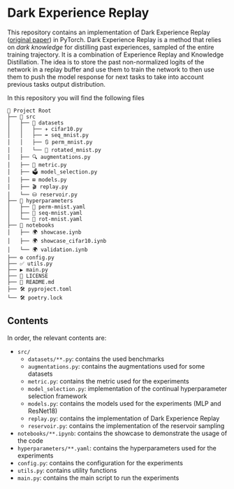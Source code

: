 # Dark Experience Replay

This repository contains an implementation of Dark Experience Replay ([original paper](https://arxiv.org/pdf/2004.07211)) in PyTorch. Dark Experience Replay is a method that relies on _dark knowledge_ for distilling past experiences, sampled of the entire training trajectory. It is a combination of Experience Replay and Knowledge Distillation. The idea is to store the past non-normalized logits of the network in a replay buffer and use them to train the network to then use them to push the model response for next tasks to take into account previous tasks output distribution.

In this repository you will find the following files
```
📂 Project Root
├── 📂 src
│   ├── 📂 datasets
│   │   ├── ✈️ cifar10.py
│   │   ├── ➡️ seq_mnist.py
│   │   ├── 🔃 perm_mnist.py
│   │   └── 🔄 rotated_mnist.py
│   ├── 🔍 augmentations.py
│   ├── 📏 metric.py
│   ├── 🗳️ model_selection.py
│   ├── ⊞ models.py
│   ├── 🎬 replay.py
│   └── ⛁ reservoir.py
├── 📂 hyperparameters
│   ├── 📜 perm-mnist.yaml
│   ├── 📜 seq-mnist.yaml
│   └── 📜 rot-mnist.yaml
├── 📂 notebooks
│   ├── 🌍 showcase.iynb
│   ├── 🌍 showcase_cifar10.iynb
│   └── 🌍 validation.iynb
├── ⚙️ config.py
├── ✅ utils.py
├── ▶️ main.py
├── 📜 LICENSE
├── 📖 README.md
├── 🛠 pyproject.toml
└── 🛠 poetry.lock
```

## Contents
In order, the relevant contents are:
- `src/`
    - `datasets/**.py`: contains the used benchmarks
    - `augmentations.py`: contains the augmentations used for some datasets
    - `metric.py`: contains the metric used for the experiments
    - `model_selection.py`: implementation of the continual hyperparameter selection framework
    - `models.py`: contains the models used for the experiments (MLP and ResNet18)
    - `replay.py`: contains the implementation of Dark Experience Replay
    - `reservoir.py`: contains the implementation of the reservoir sampling
- `notebooks/**.ipynb`: contains the showcase to demonstrate the usage of the code
- `hyperparameters/**.yaml`: contains the hyperparameters used for the experiments
- `config.py`: contains the configuration for the experiments
- `utils.py`: contains utility functions
- `main.py`: contains the main script to run the experiments